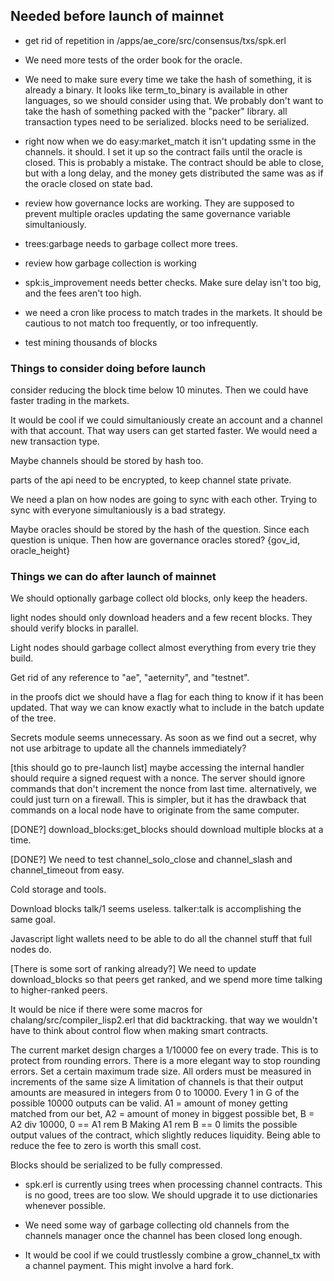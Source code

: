 ## Needed before launch of mainnet


* get rid of repetition in /apps/ae_core/src/consensus/txs/spk.erl

* We need more tests of the order book for the oracle.

* We need to make sure every time we take the hash of something, it is already a binary.
It looks like term_to_binary is available in other languages, so we should consider using that.
We probably don't want to take the hash of something packed with the "packer" library.
all transaction types need to be serialized.
blocks need to be serialized.

* right now when we do easy:market_match it isn't updating ssme in the channels. it should.
I set it up so the contract fails until the oracle is closed. This is probably a mistake. The contract should be able to close, but with a long delay, and the money gets distributed the same was as if the oracle closed on state bad.

* review how governance locks are working. They are supposed to prevent multiple oracles updating the same governance variable simultaniously.

* trees:garbage needs to garbage collect more trees.

* review how garbage collection is working

* spk:is_improvement needs better checks. 
Make sure delay isn't too big, and the fees aren't too high.

* we need a cron like process to match trades in the markets. It should be cautious to not match too frequently, or too infrequently.

* test mining thousands of blocks







### Things to consider doing before launch


consider reducing the block time below 10 minutes.
Then we could have faster trading in the markets.

It would be cool if we could simultaniously create an account and a channel with that account. That way users can get started faster. We would need a new transaction type. 

Maybe channels should be stored by hash too.

parts of the api need to be encrypted, to keep channel state private.

We need a plan on how nodes are going to sync with each other. Trying to sync with everyone simultaniously is a bad strategy.

Maybe oracles should be stored by the hash of the question. Since each question is unique.
Then how are governance oracles stored? {gov_id, oracle_height}


### Things we can do after launch of mainnet

We should optionally garbage collect old blocks, only keep the headers. 

light nodes should only download headers and a few recent blocks. They should verify blocks in parallel.

Light nodes should garbage collect almost everything from every trie they build.

Get rid of any reference to "ae", "aeternity", and "testnet".

in the proofs dict we should have a flag for each thing to know if it has been updated. That way we can know exactly what to include in the batch update of the tree.

 Secrets module seems unnecessary. As soon as we find out a secret, why not use arbitrage to update all the channels immediately?

[this should go to pre-launch list] maybe accessing the internal handler should require a signed request with a nonce.
The server should ignore commands that don't increment the nonce from last time.
alternatively, we could just turn on a firewall. This is simpler, but it has the drawback that commands on a local node have to originate from the same computer.

[DONE?] download_blocks:get_blocks should download multiple blocks at a time. 

[DONE?] We need to test channel_solo_close and channel_slash and channel_timeout from easy.

Cold storage and tools.

Download blocks talk/1 seems useless. talker:talk is accomplishing the same goal.

Javascript light wallets need to be able to do all the channel stuff that full nodes do. 

[There is some sort of ranking already?] We need to update download_blocks so that peers get ranked, and we spend more time talking to higher-ranked peers.

It would be nice if there were some macros for chalang/src/compiler_lisp2.erl that did backtracking. that way we wouldn't have to think about control flow when making smart contracts.

The current market design charges a 1/10000 fee on every trade. This is to protect from rounding errors.
There is a more elegant way to stop rounding errors. Set a certain maximum trade size. All orders must be measured in increments of the same size
A limitation of channels is that their output amounts are measured in integers from 0 to 10000.
Every 1 in G of the possible 10000 outputs can be valid.
A1 = amount of money getting matched from our bet,
A2 = amount of money in biggest possible bet,
B = A2 div 10000,
0 == A1 rem B
Making A1 rem B == 0 limits the possible output values of the contract, which slightly reduces liquidity. Being able to reduce the fee to zero is worth this small cost.

Blocks should be serialized to be fully compressed.

* spk.erl is currently using trees when processing channel contracts. This is no good, trees are too slow. We should upgrade it to use dictionaries whenever possible.

* We need some way of garbage collecting old channels from the channels manager once the channel has been closed long enough.

* It would be cool if we could trustlessly combine a grow_channel_tx with a channel payment. This might involve a hard fork.